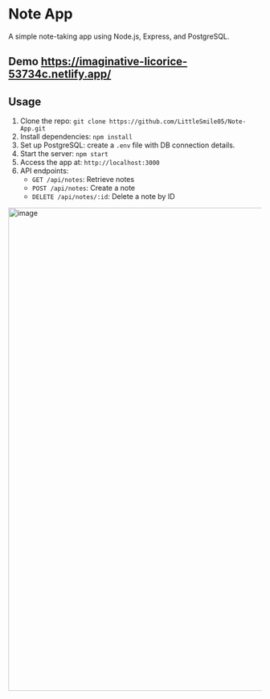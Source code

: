 # Note App

A simple note-taking app using Node.js, Express, and PostgreSQL.

## Demo https://imaginative-licorice-53734c.netlify.app/

## Usage

1. Clone the repo: `git clone https://github.com/LittleSmile05/Note-App.git`
2. Install dependencies: `npm install`
3. Set up PostgreSQL: create a `.env` file with DB connection details.
4. Start the server: `npm start`
5. Access the app at: `http://localhost:3000`
6. API endpoints:
   - `GET /api/notes`: Retrieve notes
   - `POST /api/notes`: Create a note
   - `DELETE /api/notes/:id`: Delete a note by ID
<img width="960" alt="image" src="https://github.com/LittleSmile05/Note-App-PERN-stack/assets/111835072/60a5876d-f7c3-41e8-b7e2-4a5ed575a0a1">




